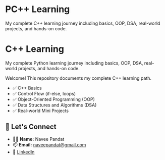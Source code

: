 # PC++ Learning
My complete C++ learning journey including basics, OOP, DSA, real-world projects, and hands-on code.

# C++ Learning
My complete Python learning journey including basics, OOP, DSA, real-world projects, and hands-on code.

Welcome! This repository documents my complete C++ learning path.
- ✅ C++ Basics
- ✅ Control Flow (if-else, loops)
- ✅ Object-Oriented Programming (OOP)
- ✅ Data Structures and Algorithms (DSA)
- ✅ Real-world Mini Projects

## 🔗 Let's Connect
- 🧑‍💻 **Name:** Navee Pandat  
- 📫 **Email:** naveepandat@gmail.com  
- 🔗 [LinkedIn](https://www.linkedin.com/in/navee931)  
